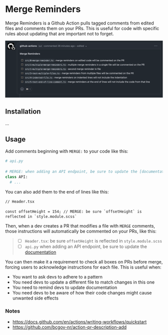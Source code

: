 
# Merge Reminders

Merge Reminders is a Github Action pulls tagged comments from edited files and comments them on your PRs.
This is useful for code with specific rules about updating that are important not to forget.

![Merge Reminders Comment](https://github.com/pjflanagan/merge-reminders/blob/main/readme/comment.png?raw=true)

## Installation

...

## Usage

Add comments beginning with `MERGE:` to your code like this:

```py
# api.py

# MERGE: when adding an API endpoint, be sure to update the [documentation](https://docs.example.com)
class API:
  # ...
```

You can also add them to the end of lines like this:

```tsx
// Header.tsx

const offsetHeight = 154; // MERGE: be sure `offsetHeight` is reflected in `style.module.scss`
```

Then, when a dev creates a PR that modifies a file with `MERGE` comments,
those instructions will automatically be commented on your PRs, like this:

> - [ ] `Header.tsx`: be sure `offsetHeight` is reflected in `style.module.scss`
> - [ ] `api.py` when adding an API endpoint, be sure to update the [documentation](https://docs.example.com)

You can then make it a requirement to check all boxes on PRs before merge,
forcing users to acknowledge instructions for each file. This is useful when:
- You want to ask devs to adhere to a pattern
- You need devs to update a different file to match changes in this one
- You need to remind devs to update documentation
- You need devs to be aware of how their code changes might cause unwanted side effects


### Notes

- https://docs.github.com/en/actions/writing-workflows/quickstart 
- https://github.com/bcgov-nr/action-pr-description-add